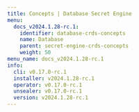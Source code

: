 ```yaml
---
title: Concepts | Database Secret Engine
menu:
  docs_v2024.1.28-rc.1:
    identifier: database-crds-concepts
    name: Database
    parent: secret-engine-crds-concepts
    weight: 50
menu_name: docs_v2024.1.28-rc.1
info:
  cli: v0.17.0-rc.1
  installer: v2024.1.28-rc.1
  operator: v0.17.0-rc.1
  unsealer: v0.17.0-rc.1
  version: v2024.1.28-rc.1
---
```


